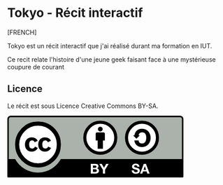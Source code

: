# Tokyo - Récit interactif  #

[FRENCH]

Tokyo est un récit interactif que j'ai réalisé durant ma formation en IUT.

Ce recit relate l'histoire d'une jeune geek faisant face à une mystérieuse coupure de courant


## Licence ##

Le récit est sous Licence Creative Commons BY-SA.

[![CC-BY-SA](by-sa.png)](https://creativecommons.org/licenses/by/4.0/)
